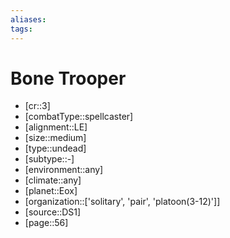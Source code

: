 ```yaml
---
aliases: 
tags: 
---
```


# Bone Trooper

- [cr::3]
- [combatType::spellcaster]
- [alignment::LE]
- [size::medium]
- [type::undead]
- [subtype::-]
- [environment::any]
- [climate::any]
- [planet::Eox]
- [organization::['solitary', 'pair', 'platoon(3-12)']]
- [source::DS1]
- [page::56]
